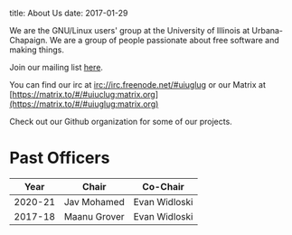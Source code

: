 title: About Us
date: 2017-01-29

We are the GNU/Linux users' group at the University of Illinois at
Urbana-Chapaign. We are a group of people passionate about free software and
making things.

Join our mailing list [here](https://www-s.acm.illinois.edu/mailman/listinfo/glug).

You can find our irc at [irc://irc.freenode.net/#uiuglug](irc://irc.freenode.net/#uiuglug) or our Matrix at [https://matrix.to/#/#uiuclug:matrix.org](https://matrix.to/#/#uiuglug:matrix.org)

Check out our Github organization for some of our projects.


# Past Officers

|    Year | Chair            | Co-Chair       |
|---------|------------------|----------------|
| 2020-21 | Jav Mohamed      | Evan Widloski  |
| 2017-18 | Maanu Grover     | Evan Widloski  |
